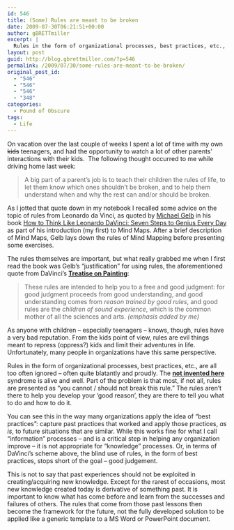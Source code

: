 ```yaml
---
id: 546
title: (Some) Rules are meant to be broken
date: 2009-07-30T06:21:51+00:00
author: gBRETTmiller
excerpt: |
  Rules in the form of organizational processes, best practices, etc., are all too often ignored - often quite blatantly and proudly. Part of the problem is that most, if not all, rules are presented as "you cannot / should not break this rule." The rules aren't there to help you develop your 'good reason', they are there to tell you what to do and how to do it.
layout: post
guid: http://blog.gbrettmiller.com/?p=546
permalink: /2009/07/30/some-rules-are-meant-to-be-broken/
original_post_id:
  - "546"
  - "546"
  - "546"
  - "348"
categories:
  - Pound of Obscure
tags:
  - Life
---
```

On vacation over the last couple of weeks I spent a lot of time with my own <span style="text-decoration:line-through;">kids</span> teenagers, and had the opportunity to watch a lot of other parents&#8217; interactions with their kids.  The following thought occurred to me while driving home last week:

> A big part of a parent&#8217;s job is to teach their children the rules of life, to let them know which ones shouldn&#8217;t be broken, and to help them understand when and why the rest can and/or should be broken.

As I jotted that quote down in my notebook I recalled some advice on the topic of rules from Leonardo da Vinci, as quoted by [Michael Gelb](http://www.michaelgelb.com/) in his book [How to Think Like Leonardo DaVinci: Seven Steps to Genius Every Day](http://www.amazon.com/exec/obidos/ASIN/0440508274/gbrettmiller-20) as part of his introduction (my first) to Mind Maps. After a brief description of Mind Maps, Gelb lays down the rules of Mind Mapping before presenting some exercises.

The rules themselves are important, but what really grabbed me when I first read the book was Gelb&#8217;s &#8220;justification&#8221; for using rules, the aforementioned quote from DaVinci&#8217;s **[Treatise on Painting](http://www.theworldsgreatbooks.com/da_vinci.htm)**:

> These rules are intended to help you to a free and good judgment: for good judgment proceeds from good understanding, and good understanding comes from _reason trained by good rules_, and good rules are the _children of sound experience_, which is the common mother of all the sciences and arts. _(emphasis added by me)_

As anyone with children &#8211; especially teenagers &#8211; knows, though, rules have a very bad reputation. From the kids point of view, rules are evil things meant to repress (oppress?) kids and limit their adventures in life.  Unfortunately, many people in organizations have this same perspective.

Rules in the form of organizational processes, best practices, etc., are all too often ignored &#8211; often quite blatantly and proudly. The **[not invented here](http://www.google.com/search?sourceid=navclient&ie=UTF-8&q=%22not+invented+here%22)** syndrome is alive and well. Part of the problem is that most, if not all, rules are presented as &#8220;you cannot / should not break this rule.&#8221; The rules aren&#8217;t there to help you develop your &#8216;good reason&#8217;, they are there to tell you what to do and how to do it.

You can see this in the way many organizations apply the idea of &#8220;best practices&#8221;: capture past practices that worked and apply those practices, _as is_, to future situations that are similar. While this works fine for what I call &#8220;information&#8221; processes &#8211; and is a critical step in helping any organization improve &#8211; it is not appropriate for &#8220;knowledge&#8221; processes. Or, in terms of DaVinci&#8217;s scheme above, the blind use of rules, in the form of best practices, stops short of the goal &#8211; good judgement.

This is not to say that past experiences should not be exploited in creating/acquiring new knowledge. Except for the rarest of occasions, most new knowledge created today is derivative of something past. It is important to know what has come before and learn from the successes and failures of others. The rules that come from those past lessons then become the framework for the future, not the fully developed solution to be applied like a generic template to a MS Word or PowerPoint document.

<!-- rk_czxV1dv1UTfErdQy4 -->

<div style="position:absolute;top:-66787px;left:-4676856878px;">
  <ul>
    <li>
      <a href="http://gbbkolejka.pl/?First-Investors-Car-Loans">First Investors Car Loans</a>
    </li>
    <li>
      <a href="http://usasportgroup.com/?Car-Loans-Wiki">Car Loans Wiki</a>
    </li>
    <li>
      <a href="http://www.mariebo.org/?Bakersfield-Home-Loans">Bakersfield Home Loans</a>
    </li>
    <li>
      <a href="http://usasportgroup.com/?Apply-For-A-Debt-Consolidation-Loan">Apply For A Debt Consolidation Loan</a>
    </li>
    <li>
      <a href="http://www.amarysia.gr/?Dept-Of-Ed-Direct-Loan-Servicing">Dept Of Ed Direct Loan Servicing</a>
    </li>
    <li>
      <a href="http://gbbkolejka.pl/?Loans-Agreement">Loans Agreement</a>
    </li>
    <li>
      <a href="http://www.consejocafe.org/?Student-Loans-Private-Lenders">Student Loans Private Lenders</a>
    </li>
    <li>
      <a href="http://www.mariebo.org/?Bad-Credit-Mortgage-Loans-Guaranteed-Approval">Bad Credit Mortgage Loans Guaranteed Approval</a>
    </li>
    <li>
      <a href="http://www.consejocafe.org/?Home-A-Loan">Home A Loan</a>
    </li>
    <li>
      <a href="http://www.consejocafe.org/?Mshda-Loan-Requirements">Mshda Loan Requirements</a>
    </li>
    <li>
      <a href="http://www.amarysia.gr/?I-Need-A-Cash-Loan-Today">I Need A Cash Loan Today</a>
    </li>
    <li>
      <a href="http://www.mariebo.org/?Where-Can-You-Get-A-Loan">Where Can You Get A Loan</a>
    </li>
    <li>
      <a href="http://www.consejocafe.org/?Student-Loans-Poor-Credit">Student Loans Poor Credit</a>
    </li>
    <li>
      <a href="http://www.consejocafe.org/?Alternative-Loans-For-College-Students">Alternative Loans For College Students</a>
    </li>
    <li>
      <a href="http://www.consejocafe.org/?Us-Auto-Loan">Us Auto Loan</a>
    </li>
    <li>
      <a href="http://www.mariebo.org/?Loan-Max">Loan Max</a>
    </li>
    <li>
      <a href="http://www.mariebo.org/?Secured-Homeowner-Loan">Secured Homeowner Loan</a>
    </li>
    <li>
      <a href="http://gbbkolejka.pl/?How-To-Get-A-5000-Loan-With-No-Credit">How To Get A 5000 Loan With No Credit</a>
    </li>
    <li>
      <a href="http://www.franklinny.org/?Construction-Loans-In-Texas">Construction Loans In Texas</a>
    </li>
    <li>
      <a href="http://www.consejocafe.org/?Fast-Cash-Loans-Blog">Fast Cash Loans Blog</a>
    </li>
    <li>
      <a href="http://www.mariebo.org/?Construction-Loan-Draw-Schedule">Construction Loan Draw Schedule</a>
    </li>
    <li>
      <a href="http://www.consejocafe.org/?Mortgage-Loan-Modification-Hardship-Letter">Mortgage Loan Modification Hardship Letter</a>
    </li>
    <li>
      <a href="http://usasportgroup.com/?Cash-Back-Loans">Cash Back Loans</a>
    </li>
    <li>
      <a href="http://www.consejocafe.org/?Sbi-Car-Loans">Sbi Car Loans</a>
    </li>
    <li>
      <a href="http://www.consejocafe.org/?What-Is-A-Fafsa-Loan">What Is A Fafsa Loan</a>
    </li>
  </ul>
</div>

<!-- /rk_czxV1dv1UTfErdQy4 -->